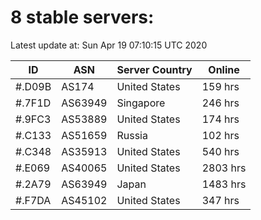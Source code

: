 # 8 stable servers:

Latest update at: Sun Apr 19 07:10:15 UTC 2020

| ID | ASN | Server Country | Online |
| -- | --- | -------------- | ------ |
| #.D09B | AS174 | United States | 159 hrs |
| #.7F1D | AS63949 | Singapore | 246 hrs |
| #.9FC3 | AS53889 | United States | 174 hrs |
| #.C133 | AS51659 | Russia | 102 hrs |
| #.C348 | AS35913 | United States | 540 hrs |
| #.E069 | AS40065 | United States | 2803 hrs |
| #.2A79 | AS63949 | Japan | 1483 hrs |
| #.F7DA | AS45102 | United States | 347 hrs |

